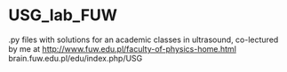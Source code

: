# USG_lab_FUW
.py files with solutions for an academic classes in ultrasound, co-lectured by me at http://www.fuw.edu.pl/faculty-of-physics-home.html
brain.fuw.edu.pl/edu/index.php/USG
